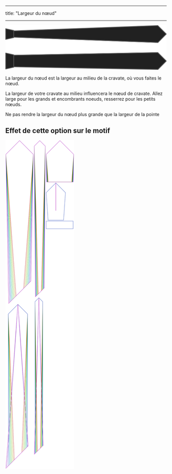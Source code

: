 - - -
title: "Largeur du nœud"
- - -

![Largeur du nœud](knotwidth.svg)

La largeur du nœud est la largeur au milieu de la cravate, où vous faites le nœud.

La largeur de votre cravate au milieu influencera le nœud de cravate. Allez large pour les grands et encombrants noeuds, resserrez pour les petits nœuds.

<Note>

Ne pas rendre la largeur du nœud plus grande que la largeur de la pointe

</Note>

## Effet de cette option sur le motif

![Cette image montre l'effet de cette option en superposant plusieurs variantes qui ont une valeur différente pour cette option](trayvon_knotwidth_sample.svg "Effet de cette option sur le modèle")
